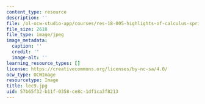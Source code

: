 ```yaml
---
content_type: resource
description: ''
file: /ol-ocw-studio-app/courses/res-18-005-highlights-of-calculus-spring-2010/57b65f32b11f0358ce8c1df1ca3f8213_lec9.jpg
file_size: 2618
file_type: image/jpeg
image_metadata:
  caption: ''
  credit: ''
  image-alt: ''
learning_resource_types: []
license: https://creativecommons.org/licenses/by-nc-sa/4.0/
ocw_type: OCWImage
resourcetype: Image
title: lec9.jpg
uid: 57b65f32-b11f-0358-ce8c-1df1ca3f8213
---
```

